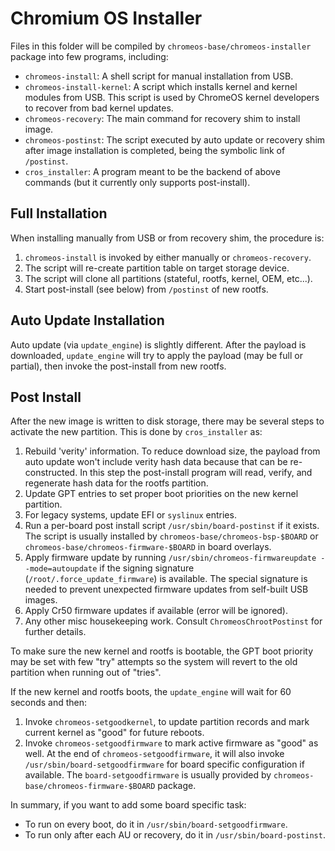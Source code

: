 # Chromium OS Installer

Files in this folder will be compiled by `chromeos-base/chromeos-installer`
package into few programs, including:

- `chromeos-install`: A shell script for manual installation from USB.
- `chromeos-install-kernel`: A script which installs kernel and kernel modules
  from USB.  This script is used by ChromeOS kernel developers to recover
  from bad kernel updates.
- `chromeos-recovery`: The main command for recovery shim to install image.
- `chromeos-postinst`: The script executed by auto update or recovery shim after
    image installation is completed, being the symbolic link of `/postinst`.
- `cros_installer`: A program meant to be the backend of above commands (but it
    currently only supports post-install).

## Full Installation
When installing manually from USB or from recovery shim, the procedure is:
1. `chromeos-install` is invoked by either manually or `chromeos-recovery`.
2. The script will re-create partition table on target storage device.
3. The script will clone all partitions (stateful, rootfs, kernel, OEM, etc...).
4. Start post-install (see below) from `/postinst` of new rootfs.

## Auto Update Installation
Auto update (via `update_engine`) is slightly different. After the payload is
downloaded, `update_engine` will try to apply the payload (may be full or
partial), then invoke the post-install from new rootfs.

## Post Install
After the new image is written to disk storage, there may be several steps to
activate the new partition. This is done by `cros_installer` as:

1. Rebuild 'verity' information. To reduce download size, the payload from auto
   update won't include verity hash data because that can be re-constructed.
   In this step the post-install program will read, verify, and regenerate hash
   data for the rootfs partition.
2. Update GPT entries to set proper boot priorities on the new kernel partition.
3. For legacy systems, update EFI or `syslinux` entries.
4. Run a per-board post install script `/usr/sbin/board-postinst` if it exists.
   The script is usually installed by `chromeos-base/chromeos-bsp-$BOARD`
   or `chromeos-base/chromeos-firmware-$BOARD` in board overlays.
5. Apply firmware update by running `/usr/sbin/chromeos-firmwareupdate
   --mode=autoupdate` if the signing signature (`/root/.force_update_firmware`)
   is available. The special signature is needed to prevent unexpected firmware
   updates from self-built USB images.
6. Apply Cr50 firmware updates if available (error will be ignored).
7. Any other misc housekeeping work. Consult `ChromeosChrootPostinst` for
   further details.

To make sure the new kernel and rootfs is bootable, the GPT boot priority may be
set with few "try" attempts so the system will revert to the old partition when
running out of "tries".

If the new kernel and rootfs boots, the `update_engine` will wait for 60 seconds
and then:

1. Invoke `chromeos-setgoodkernel`, to update partition records and mark current
   kernel as "good" for future reboots.
2. Invoke `chromeos-setgoodfirmware` to mark active firmware as "good" as well.
   At the end of `chromeos-setgoodfirmware`, it will also invoke
   `/usr/sbin/board-setgoodfirmware` for board specific configuration if
   available. The `board-setgoodfirmware` is usually provided by
   `chromeos-base/chromeos-firmware-$BOARD` package.

In summary, if you want to add some board specific task:
- To run on every boot, do it in `/usr/sbin/board-setgoodfirmware`.
- To run only after each AU or recovery, do it in `/usr/sbin/board-postinst`.

